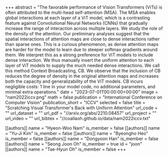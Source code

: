 +++
abstract = "The favorable performance of Vision Transformers (ViTs) is often attributed to the multi-head self-attention (MSA). The MSA enables global interactions at each layer of a ViT model, which is a contrasting feature against Convolutional Neural Networks (CNNs) that gradually increase the range of interaction across multiple layers. We study the role of the density of the attention. Our preliminary analyses suggest that the spatial interactions of attention maps are close to dense interactions rather than sparse ones. This is a curious phenomenon, as dense attention maps are harder for the model to learn due to steeper softmax gradients around them. We interpret this as a strong preference for ViT models to include dense interaction. We thus manually insert the uniform attention to each layer of ViT models to supply the much needed dense interactions. We call this method Context Broadcasting, CB. We observe that the inclusion of CB reduces the degree of density in the original attention maps and increases both the capacity and generalizability of the ViT models. CB incurs negligible costs: 1 line in your model code, no additional parameters, and minimal extra operations."
date = "2023-07-01T00:00:00+00:00"
image = "nam2022iccv.png"
math = false
publication = "International Conference on Computer Vision"
publication_short = "ICCV"
selected = false
title = "Scratching Visual Transformer's Back with Uniform Attention"
url_code = ""
url_dataset = ""
url_pdf = "//arxiv.org/abs/2210.08457"
url_project = ""
url_video = ""
url_bibtex = "//coallaoh.github.io/data/nam2022iccv.txt"

[[authors]]
    name = "Hyeon-Woo Nam"
    is_member = false
[[authors]]
    name = "Yu-Ji Kim"
    is_member = false
[[authors]]
    name = "Byeongho Heo"
    is_member = false
[[authors]]
    name = "Dongyoon Han"
    is_member = false
[[authors]]
    name = "Seong Joon Oh"
    is_member = true
    id = "joon"
[[authors]]
    name = "Tae-Hyun Oh"
    is_member = false
+++
